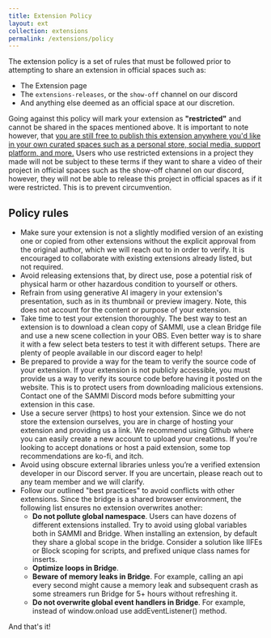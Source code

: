 ```yaml
---
title: Extension Policy
layout: ext
collection: extensions
permalink: /extensions/policy
---
```


<link rel="stylesheet" href="https://cdn.jsdelivr.net/npm/easymde/dist/easymde.min.css">
<script src="https://cdn.jsdelivr.net/npm/easymde/dist/easymde.min.js"></script>

The extension policy is a set of rules that must be followed prior to attempting to share an extension in official spaces such as:

- The Extension page
- The `extensions-releases`, or the `show-off` channel on our discord
- And anything else deemed as an official space at our discretion.

Going against this policy will mark your extension as **"restricted"** and cannot be shared in the spaces mentioned above. It is important to note however, that <u>you are still free to publish this extension anywhere you'd like in your own curated spaces such as a personal store, social media, support platform, and more.</u> Users who use restricted extensions in a project they made will not be subject to these terms if they want to share a video of their project in official spaces such as the show-off channel on our discord, however, they will not be able to release this project in official spaces as if it were restricted. This is to prevent circumvention.

## Policy rules

- Make sure your extension is not a slightly modified version of an existing one or copied from other extensions without the explicit approval from the original author, which we will reach out to in order to verify. It is encouraged to collaborate with existing extensions already listed, but not required.
- Avoid releasing extensions that, by direct use, pose a potential risk of physical harm or other hazardous condition to yourself or others.
- Refrain from using generative AI imagery in your extension's presentation, such as in its thumbnail or preview imagery. Note, this does not account for the content or purpose of your extension.
- Take time to test your extension thoroughly. The best way to test an extension is to download a clean copy of SAMMI, use a clean Bridge file and use a new scene collection in your OBS. Even better way is to share it with a few select beta testers to test it with different setups. There are plenty of people available in our discord eager to help!
- Be prepared to provide a way for the team to verify the source code of your extension. If your extension is not publicly accessible, you must provide us a way to verify its source code before having it posted on the website. This is to protect users from downloading malicious extensions. Contact one of the SAMMI Discord mods before submitting your extension in this case.
- Use a secure server (https) to host your extension. Since we do not store the extension ourselves, you are in charge of hosting your extension and providing us a link. We recommend using Github where you can easily create a new account to upload your creations. If you're looking to accept donations or host a paid extension, some top recommendations are ko-fi, and itch.
- Avoid using obscure external libraries unless you’re a verified extension developer in our Discord server. If you are uncertain, please reach out to any team member and we will clarify.
- Follow our outlined "best practices" to avoid conflicts with other extensions. Since the bridge is a shared browser environment, the following list ensures no extension overwrites another:
  - **Do not pollute global namespace**. Users can have dozens of different extensions installed. Try to avoid using global variables both in SAMMI and Bridge. When installing an extension, by default they share a global scope in the bridge. Consider a solution like IIFEs or Block scoping for scripts, and prefixed unique class names for inserts.
  - **Optimize loops in Bridge**.
  - **Beware of memory leaks in Bridge**. For example, calling an api every second might cause a memory leak and subsequent crash as some streamers run Bridge for 5+ hours without refreshing it.
  - **Do not overwrite global event handlers in Bridge**. For example, instead of window.onload use addEventListener() method.

And that's it!